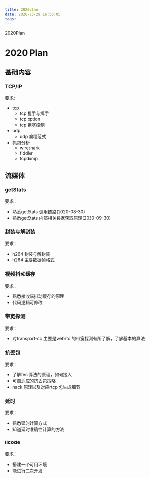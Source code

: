 ```yaml
---
title: 2020plan
date: 2020-03-29 16:56:05
tags:
---
```


2020Plan
<!-- more -->

# 2020 Plan

## 基础内容

### TCP/IP 

要求:
* tcp
  * tcp 握手与挥手
  * tcp  option
  * tcp 拥塞控制
* udp
  * udp 编程范式
* 抓包分析
  * wireshark
  * fiddler
  * tcpdump

## 流媒体


### getStats

要求：

* 熟悉getStats 调用链路(2020-08-30)
* 熟悉getStats 内部相关数据获取原理(2020-09-30)

### 封装与解封装

要求：

* h264 封装与解封装
* h264 主要数据帧格式

### 视频抖动缓存

要求：

* 熟悉接收端抖动缓存的原理
* 代码逻辑可修改

### 带宽探测

要求：

* 对transport-cc 主要是webrtc 的带宽探测有所了解，了解基本的算法

### 抗丢包

要求：

* 了解fec 算法的原理，如何接入
* 可自适应的抗丢包策略
* nack 原理以及对应rtcp 包生成细节

### 延时

要求：
* 熟悉延时计算方式
* 知道延时准确性计算的方法

### licode

要求：

* 搭建一个可用环境
* 能进行二次开发